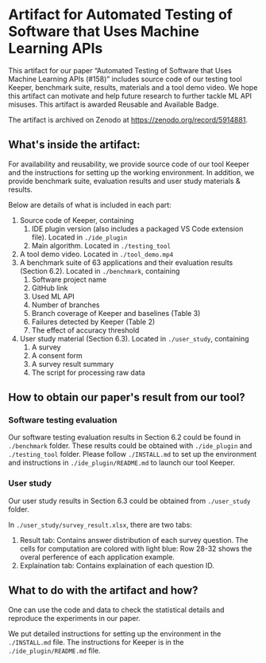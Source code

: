 # Artifact for Automated Testing of Software that Uses Machine Learning APIs

This artifact for our paper “Automated Testing of Software that Uses Machine Learning APIs (#158)” includes source code of our testing tool Keeper, benchmark suite, results, materials and a tool demo video. We hope this artifact can motivate and help future research to further tackle ML API misuses. This artifact is awarded Reusable and Available Badge.

The artifact is archived on Zenodo at https://zenodo.org/record/5914881.

## What's inside the artifact:

For availability and reusability, we provide source code of our tool Keeper and the instructions for setting up the working environment. In addition, we provide benchmark suite, evaluation results and user study materials & results.

Below are details of what is included in each part:

1. Source code of Keeper, containing
   1. IDE plugin version (also includes a packaged VS Code extension file). Located in `./ide_plugin` 
   2. Main algorithm. Located in `./testing_tool`
2. A tool demo video. Located in `./tool_demo.mp4`
3. A benchmark suite of 63 applications and their evaluation results (Section 6.2). Located in `./benchmark`, containing
   1. Software project name
   2. GitHub link
   3. Used ML API
   4. Number of branches
   5. Branch coverage of Keeper and baselines (Table 3)
   6. Failures detected by Keeper (Table 2)
   7. The effect of accuracy threshold
4. User study material (Section 6.3). Located in `./user_study`, containing
   1. A survey
   2. A consent form
   3. A survey result summary
   4. The script for processing raw data


## How to obtain our paper's result from our tool?

### Software testing evaluation
Our software testing evaluation results in Section 6.2 could be found in `./benchmark` folder. These results could be obtained with `./ide_plugin` and `./testing_tool` folder. Please follow `./INSTALL.md` to set up the environment and instructions in `./ide_plugin/README.md` to launch our tool Keeper.

### User study
Our user study results in Section 6.3 could be obtained from `./user_study` folder.

In `./user_study/survey_result.xlsx`, there are two tabs:

1. Result tab: Contains answer distribution of each survey question. The cells for computation are colored with light blue: Row 28-32 shows the overal perference of each application example.
2. Explaination tab: Contains explaination of each question ID.

## What to do with the artifact and how?

One can use the code and data to check the statistical details and reproduce the experiments in our paper.

We put detailed instructions for setting up the environment in the `./INSTALL.md` file. The instructions for Keeper is in the `./ide_plugin/README.md` file.
